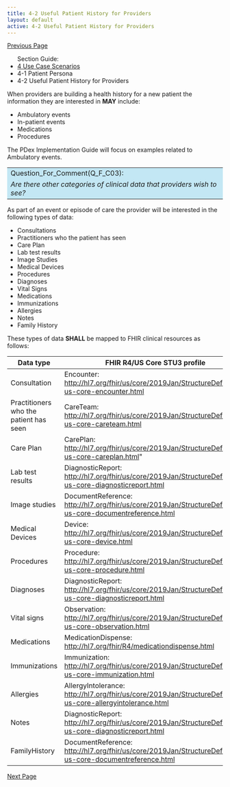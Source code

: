 ```yaml
---
title: 4-2 Useful Patient History for Providers
layout: default
active: 4-2 Useful Patient History for Providers
---
```


[Previous Page](4-1_Patient_Persona.html)

<ul id="markdown-toc">
	Section Guide:
  <li><a href="./4_Use_Case_Scenarios.html" id="markdown-toc-scenarios">4 Use Case Scenarios</a></li>
  <li><a href="./4-1_Patient_Persona.html" id="markdown-toc-persona"></a>4-1 Patient Persona</li>
  <li><a href="./4-2_Useful_Patient_History_for_Providers.html" id="markdown-toc-useful-history"></a>4-2 Useful Patient History for Providers</li>
</ul>

When providers are building a health history for a new patient the information they are interested in **MAY** include:

- Ambulatory events
- In-patient events
- Medications
- Procedures

The PDex Implementation Guide will focus on examples related to Ambulatory events.

<table style="background-color:rgb(195,231,244);width:100%">
	<tr><td>Question_For_Comment(Q_F_C03):</td></tr>
  <tr><td><i>
		Are there other categories of clinical data that providers wish to see?
	</i></td></tr>	
</table>

As part of an event or episode of care the provider will be interested in the following types of data:

* Consultations
* Practitioners who the patient has seen
* Care Plan 
* Lab test results
* Image Studies
* Medical Devices
* Procedures
* Diagnoses
* Vital Signs
* Medications
* Immunizations
* Allergies
* Notes 
* Family History

These types of data **SHALL** be mapped to FHIR clinical resources as follows:

| Data type                              | FHIR R4/US Core STU3 profile                                                                                  |
|----------------------------------------|---------------------------------------------------------------------------------------------------------------|
| Consultation                           | Encounter: http://hl7.org/fhir/us/core/2019Jan/StructureDefinition-us-core-encounter.html                     |
| Practitioners who the patient has seen | CareTeam: http://hl7.org/fhir/us/core/2019Jan/StructureDefinition-us-core-careteam.html                       |
| Care Plan                              | CarePlan: http://hl7.org/fhir/us/core/2019Jan/StructureDefinition-us-core-careplan.html"                      |
| Lab test results                       | DiagnosticReport: http://hl7.org/fhir/us/core/2019Jan/StructureDefinition-us-core-diagnosticreport.html       |
| Image studies                          | DocumentReference: http://hl7.org/fhir/us/core/2019Jan/StructureDefinition-us-core-documentreference.html     |
| Medical Devices                        | Device: http://hl7.org/fhir/us/core/2019Jan/StructureDefinition-us-core-device.html                           |
| Procedures                             | Procedure: http://hl7.org/fhir/us/core/2019Jan/StructureDefinition-us-core-procedure.html                     |
| Diagnoses                              | DiagnosticReport: http://hl7.org/fhir/us/core/2019Jan/StructureDefinition-us-core-diagnosticreport.html       |
| Vital signs                            | Observation: http://hl7.org/fhir/us/core/2019Jan/StructureDefinition-us-core-observation.html                 |
| Medications                            | MedicationDispense: http://hl7.org/fhir/R4/medicationdispense.html |
| Immunizations                          | Immunization: http://hl7.org/fhir/us/core/2019Jan/StructureDefinition-us-core-immunization.html               |
| Allergies                              | AllergyIntolerance: http://hl7.org/fhir/us/core/2019Jan/StructureDefinition-us-core-allergyintolerance.html   |
| Notes                                  | DiagnosticReport: http://hl7.org/fhir/us/core/2019Jan/StructureDefinition-us-core-diagnosticreport.html       |
| FamilyHistory                          | DocumentReference: http://hl7.org/fhir/us/core/2019Jan/StructureDefinition-us-core-documentreference.html     |





[Next Page](5_Provider-controlled_Information_Requests_and_Filtering.html)